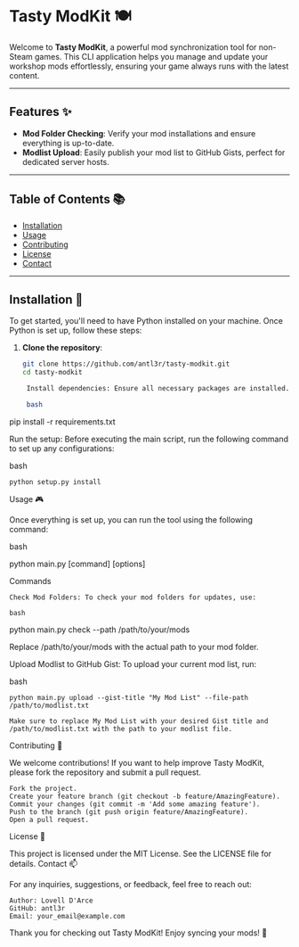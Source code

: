 # Tasty ModKit 🍽️

Welcome to **Tasty ModKit**, a powerful mod synchronization tool for non-Steam games. This CLI application helps you manage and update your workshop mods effortlessly, ensuring your game always runs with the latest content.

---

## Features ✨

- **Mod Folder Checking**: Verify your mod installations and ensure everything is up-to-date.
- **Modlist Upload**: Easily publish your mod list to GitHub Gists, perfect for dedicated server hosts.

---

## Table of Contents 📚

- [Installation](#installation)
- [Usage](#usage)
- [Contributing](#contributing)
- [License](#license)
- [Contact](#contact)

---

## Installation 🚀

To get started, you'll need to have Python installed on your machine. Once Python is set up, follow these steps:

1. **Clone the repository**:
   ```bash
   git clone https://github.com/antl3r/tasty-modkit.git
   cd tasty-modkit

    Install dependencies: Ensure all necessary packages are installed. You can do this by running:

    bash

pip install -r requirements.txt

Run the setup: Before executing the main script, run the following command to set up any configurations:

bash

    python setup.py install

Usage 🎮

Once everything is set up, you can run the tool using the following command:

bash

python main.py [command] [options]

Commands

    Check Mod Folders: To check your mod folders for updates, use:

    bash

python main.py check --path /path/to/your/mods

Replace /path/to/your/mods with the actual path to your mod folder.

Upload Modlist to GitHub Gist: To upload your current mod list, run:

bash

    python main.py upload --gist-title "My Mod List" --file-path /path/to/modlist.txt

    Make sure to replace My Mod List with your desired Gist title and /path/to/modlist.txt with the path to your modlist file.

Contributing 🤝

We welcome contributions! If you want to help improve Tasty ModKit, please fork the repository and submit a pull request.

    Fork the project.
    Create your feature branch (git checkout -b feature/AmazingFeature).
    Commit your changes (git commit -m 'Add some amazing feature').
    Push to the branch (git push origin feature/AmazingFeature).
    Open a pull request.

License 📄

This project is licensed under the MIT License. See the LICENSE file for details.
Contact 📫

For any inquiries, suggestions, or feedback, feel free to reach out:

    Author: Lovell D'Arce
    GitHub: antl3r
    Email: your_email@example.com

Thank you for checking out Tasty ModKit! Enjoy syncing your mods! 🎉
